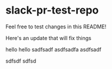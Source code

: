# slack-pr-test-repo

Feel free to test changes in this README!

Here's an update that will fix things

hello
hello
sadfsadf
asdfsadfa
asdfsadf

sdfsdf
sdfsd
